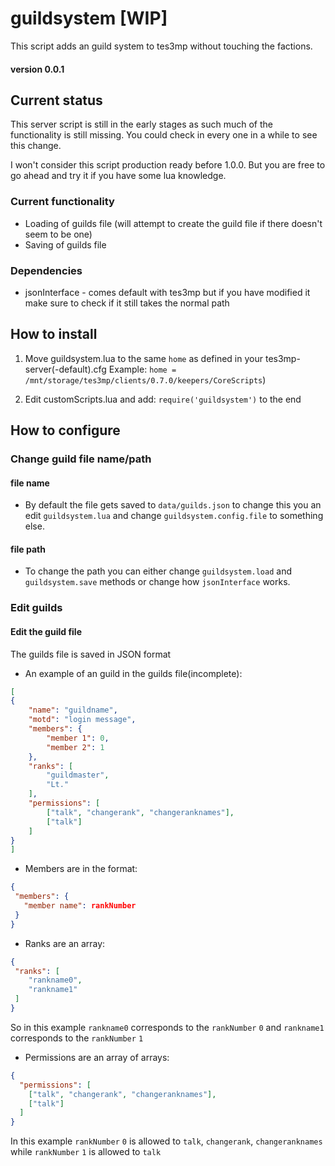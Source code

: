 # guildsystem [WIP]
This script adds an guild system to tes3mp without touching the factions.
#### version 0.0.1
## Current status

This server script is still in the early stages as such much of the functionality is still missing. You could check in every one in a while to see this change.

I won't consider this script production ready before 1.0.0. But you are free to go ahead and try it if you have some lua knowledge.

### Current functionality
- Loading of guilds file (will attempt to create the guild file if there doesn't seem to be one)
- Saving of guilds file

### Dependencies
- jsonInterface - comes default with tes3mp but if you have modified it make sure to check if it still takes the normal path

## How to install
1. Move guildsystem.lua to the same `home` as defined in your tes3mp-server(-default).cfg Example: `home = /mnt/storage/tes3mp/clients/0.7.0/keepers/CoreScripts`)

2. Edit customScripts.lua and add:
`require('guildsystem')` to the end

## How to configure
### Change guild file name/path
#### file name
- By default the file gets saved to `data/guilds.json`
to change this you an edit `guildsystem.lua` and change `guildsystem.config.file` to something else.

#### file path
- To change the path you can either change `guildsystem.load` and `guildsystem.save` methods or change how `jsonInterface` works.

### Edit guilds
#### Edit the guild file
The guilds file is saved in JSON format

- An example of an guild in the guilds file(incomplete):
```json
[
{
	"name": "guildname",
	"motd": "login message",
	"members": {
		"member 1": 0,
		"member 2": 1
	},
	"ranks": [
		"guildmaster",
		"Lt."
	],
	"permissions": [
		["talk", "changerank", "changeranknames"],
		["talk"]
	]
}
]
```

- Members are in the format:
```json
{
 "members": {
   "member name": rankNumber
 }
}
```

- Ranks are an array:
```json
{
 "ranks": [
    "rankname0",
    "rankname1"
 ]
}
```
So in this example `rankname0` corresponds to the `rankNumber` `0` and `rankname1` corresponds to the `rankNumber` `1`

- Permissions are an array of arrays:
```json
{
  "permissions": [
    ["talk", "changerank", "changeranknames"],
    ["talk"]
  ]
}
```
In this example `rankNumber` `0` is allowed to `talk`, `changerank`, `changeranknames` while `rankNumber` `1` is allowed to `talk`
